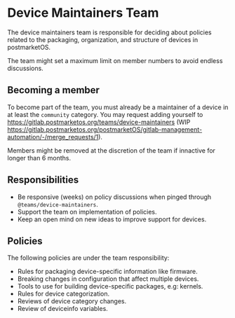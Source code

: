 # Device Maintainers Team

The device maintainers team is responsible for deciding about policies related
to the packaging, organization, and structure of devices in postmarketOS.

The team might set a maximum limit on member numbers to avoid endless
discussions.

## Becoming a member

To become part of the team, you must already be a maintainer of a device in at
least the `community` category. You may request adding yourself to
https://gitlab.postmarketos.org/teams/device-maintainers (WIP
https://gitlab.postmarketos.org/postmarketOS/gitlab-management-automation/-/merge_requests/1).

Members might be removed at the discretion of the team if innactive for longer
than 6 months.

## Responsibilities

* Be responsive (weeks) on policy discussions when pinged through
`@teams/device-maintainers`.
* Support the team on implementation of policies.
* Keep an open mind on new ideas to improve support for devices.

## Policies

The following policies are under the team responsibility:

* Rules for packaging device-specific information like firmware.
* Breaking changes in configuration that affect multiple devices.
* Tools to use for building device-specific packages, e.g: kernels.
* Rules for device categorization.
* Reviews of device category changes.
* Review of deviceinfo variables.
